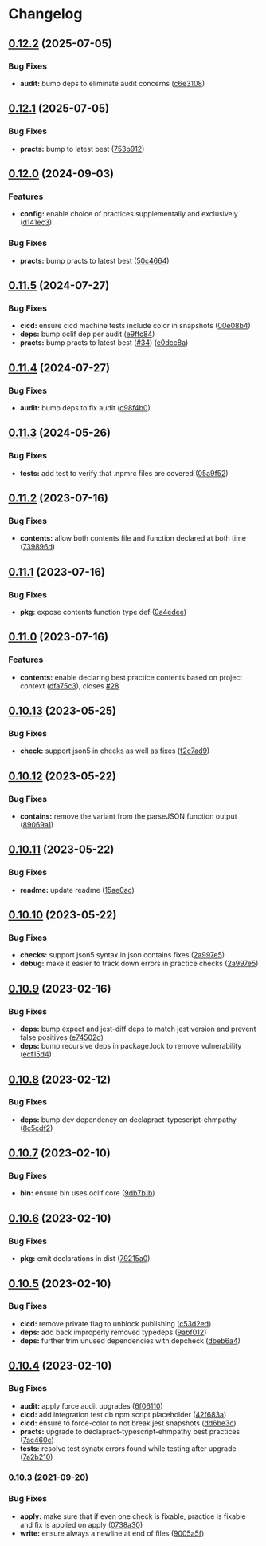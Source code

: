 # Changelog

## [0.12.2](https://github.com/ehmpathy/declapract/compare/v0.12.1...v0.12.2) (2025-07-05)


### Bug Fixes

* **audit:** bump deps to eliminate audit concerns ([c6e3108](https://github.com/ehmpathy/declapract/commit/c6e3108283fce0149e4083e21db47b7aee9c5c78))

## [0.12.1](https://github.com/ehmpathy/declapract/compare/v0.12.0...v0.12.1) (2025-07-05)


### Bug Fixes

* **practs:** bump to latest best ([753b912](https://github.com/ehmpathy/declapract/commit/753b9126d738a36ab6ca72585c33930f31dc58e7))

## [0.12.0](https://github.com/ehmpathy/declapract/compare/v0.11.5...v0.12.0) (2024-09-03)


### Features

* **config:** enable choice of practices supplementally and exclusively ([d141ec3](https://github.com/ehmpathy/declapract/commit/d141ec39b82dbb4d601a5e59914106940f478ed5))


### Bug Fixes

* **practs:** bump practs to latest best ([50c4664](https://github.com/ehmpathy/declapract/commit/50c466480b9962335ee8722507c57a0471f33e00))

## [0.11.5](https://github.com/ehmpathy/declapract/compare/v0.11.4...v0.11.5) (2024-07-27)


### Bug Fixes

* **cicd:** ensure cicd machine tests include color in snapshots ([00e08b4](https://github.com/ehmpathy/declapract/commit/00e08b453624cd0ea230ab400b62f220192038a0))
* **deps:** bump oclif dep per audit ([e9ffc84](https://github.com/ehmpathy/declapract/commit/e9ffc845c8d2c3d821fa751731fce8e7697e633c))
* **practs:** bump practs to latest best ([#34](https://github.com/ehmpathy/declapract/issues/34)) ([e0dcc8a](https://github.com/ehmpathy/declapract/commit/e0dcc8adc665991f7c43ddeb0c315f66ab5b1a67))

## [0.11.4](https://github.com/ehmpathy/declapract/compare/v0.11.3...v0.11.4) (2024-07-27)


### Bug Fixes

* **audit:** bump deps to fix audit ([c98f4b0](https://github.com/ehmpathy/declapract/commit/c98f4b04f15d428694a60120d73572bc9aeb5dcc))

## [0.11.3](https://github.com/ehmpathy/declapract/compare/v0.11.2...v0.11.3) (2024-05-26)


### Bug Fixes

* **tests:** add test to verify that .npmrc files are covered ([05a9f52](https://github.com/ehmpathy/declapract/commit/05a9f5259a52ed990a37ae05e26ada3553316632))

## [0.11.2](https://github.com/ehmpathy/declapract/compare/v0.11.1...v0.11.2) (2023-07-16)


### Bug Fixes

* **contents:** allow both contents file and function declared at both time ([739896d](https://github.com/ehmpathy/declapract/commit/739896d6426844c764e4184bced2fc48bac25fcd))

## [0.11.1](https://github.com/ehmpathy/declapract/compare/v0.11.0...v0.11.1) (2023-07-16)


### Bug Fixes

* **pkg:** expose contents function type def ([0a4edee](https://github.com/ehmpathy/declapract/commit/0a4edee0615beb74782bb7626279cf2a5feecc38))

## [0.11.0](https://github.com/ehmpathy/declapract/compare/v0.10.13...v0.11.0) (2023-07-16)


### Features

* **contents:** enable declaring best practice contents based on project context ([dfa75c3](https://github.com/ehmpathy/declapract/commit/dfa75c33bf1ca73dcc77c9646cf2af38e294057a)), closes [#28](https://github.com/ehmpathy/declapract/issues/28)

## [0.10.13](https://github.com/ehmpathy/declapract/compare/v0.10.12...v0.10.13) (2023-05-25)


### Bug Fixes

* **check:** support json5 in checks as well as fixes ([f2c7ad9](https://github.com/ehmpathy/declapract/commit/f2c7ad9ca975afc5db29570fcb703ad8b6a5e0c8))

## [0.10.12](https://github.com/ehmpathy/declapract/compare/v0.10.11...v0.10.12) (2023-05-22)


### Bug Fixes

* **contains:** remove the variant from the parseJSON function output ([89069a1](https://github.com/ehmpathy/declapract/commit/89069a1035f579be6242e0edbbd8d703de28e734))

## [0.10.11](https://github.com/ehmpathy/declapract/compare/v0.10.10...v0.10.11) (2023-05-22)


### Bug Fixes

* **readme:** update readme ([15ae0ac](https://github.com/ehmpathy/declapract/commit/15ae0ac97b00389861555acf6f3acd2448371ac5))

## [0.10.10](https://github.com/ehmpathy/declapract/compare/v0.10.9...v0.10.10) (2023-05-22)


### Bug Fixes

* **checks:** support json5 syntax in json contains fixes ([2a997e5](https://github.com/ehmpathy/declapract/commit/2a997e531e71ea719606b84e2efc5e1dfb245c15))
* **debug:** make it easier to track down errors in practice checks ([2a997e5](https://github.com/ehmpathy/declapract/commit/2a997e531e71ea719606b84e2efc5e1dfb245c15))

## [0.10.9](https://github.com/ehmpathy/declapract/compare/v0.10.8...v0.10.9) (2023-02-16)


### Bug Fixes

* **deps:** bump expect and jest-diff deps to match jest version and prevent false positives ([e74502d](https://github.com/ehmpathy/declapract/commit/e74502d904d111a61f4eb9116b1c4305869c440f))
* **deps:** bump recursive deps in package.lock to remove vulnerability ([ecf15d4](https://github.com/ehmpathy/declapract/commit/ecf15d46cb904ccead48219e7d9031d9886fe971))

## [0.10.8](https://github.com/ehmpathy/declapract/compare/v0.10.7...v0.10.8) (2023-02-12)


### Bug Fixes

* **deps:** bump dev dependency on declapract-typescript-ehmpathy ([8c5cdf2](https://github.com/ehmpathy/declapract/commit/8c5cdf227a8fe5d97b4783c5aeeb6844165dbed6))

## [0.10.7](https://github.com/ehmpathy/declapract/compare/v0.10.6...v0.10.7) (2023-02-10)


### Bug Fixes

* **bin:** ensure bin uses oclif core ([9db7b1b](https://github.com/ehmpathy/declapract/commit/9db7b1b007080a7517b04bfb541504456a2fa5d9))

## [0.10.6](https://github.com/ehmpathy/declapract/compare/v0.10.5...v0.10.6) (2023-02-10)


### Bug Fixes

* **pkg:** emit declarations in dist ([79215a0](https://github.com/ehmpathy/declapract/commit/79215a00f3a673274e1de6166dfdd31a82f725ed))

## [0.10.5](https://github.com/ehmpathy/declapract/compare/v0.10.4...v0.10.5) (2023-02-10)


### Bug Fixes

* **cicd:** remove private flag to unblock publishing ([c53d2ed](https://github.com/ehmpathy/declapract/commit/c53d2ed1e15a5354bb8fbd9c65dad996b2e32937))
* **deps:** add back improperly removed typedeps ([9abf012](https://github.com/ehmpathy/declapract/commit/9abf012fddaef33ad514e6894bb67cf4877a1552))
* **deps:** further trim unused dependencies with depcheck ([dbeb6a4](https://github.com/ehmpathy/declapract/commit/dbeb6a4e29fc06ea93f7d34add0618155fb5cd39))

## [0.10.4](https://github.com/ehmpathy/declapract/compare/v0.10.3...v0.10.4) (2023-02-10)


### Bug Fixes

* **audit:** apply force audit upgrades ([6f06110](https://github.com/ehmpathy/declapract/commit/6f06110321b3e2281d416faf75841f9f4bbbc6dc))
* **cicd:** add integration test db npm script placeholder ([42f683a](https://github.com/ehmpathy/declapract/commit/42f683a9460cf661bba951a91dd733726dd92fc7))
* **cicd:** ensure to force-color to not break jest snapshots ([dd6be3c](https://github.com/ehmpathy/declapract/commit/dd6be3c055b84a9c1a3264502405a86094495781))
* **practs:** upgrade to declapract-typescript-ehmpathy best practices ([7ac460c](https://github.com/ehmpathy/declapract/commit/7ac460c17afad826e1fb92e91403d071e4e564d6))
* **tests:** resolve test synatx errors found while testing after upgrade ([7a2b210](https://github.com/ehmpathy/declapract/commit/7a2b21001dbefdd7c3c66f04c58d56bafbc58f2e))

### [0.10.3](https://www.github.com/uladkasach/declapract/compare/v0.10.2...v0.10.3) (2021-09-20)


### Bug Fixes

* **apply:** make sure that if even one check is fixable, practice is fixable and fix is applied on apply ([0738a30](https://www.github.com/uladkasach/declapract/commit/0738a30864503f14fa1d67149531994cfcd4158f))
* **write:** ensure always a newline at end of files ([9005a5f](https://www.github.com/uladkasach/declapract/commit/9005a5fa93835fa6b772c432021387f7afea914c))
